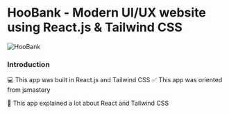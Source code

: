 # HooBank - Modern UI/UX website using React.js & Tailwind CSS

![HooBank](https://i.ibb.co/BK1Hn0x/Screenshot-2022-08-08-at-4-05-48-PM.png)


### Introduction
💻 This app was built in React.js and Tailwind CSS
✅ This app was oriented from jsmastery

📙 This app explained a lot about React and Tailwind CSS
